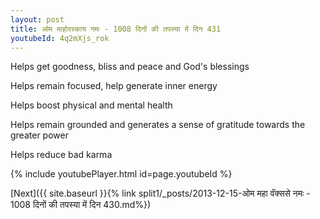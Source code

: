 ```yaml
---
layout: post
title: ओम माहोरस्काय नमः - 1008 दिनों की तपस्या में दिन 431
youtubeId: 4q2mXjs_rok
---
```

 
 
Helps get goodness, bliss and peace and God's blessings
 
Helps remain focused, help generate inner energy 
 
Helps boost physical and mental health 
 
Helps remain grounded and generates a sense of gratitude towards the greater power 
 
Helps reduce bad karma
 
 
 
 


{% include youtubePlayer.html id=page.youtubeId %}
 
[Next]({{ site.baseurl }}{% link  split1/_posts/2013-12-15-ओम महा वॅक्ससे नमः - 1008 दिनों की तपस्या में दिन 430.md%})
 
